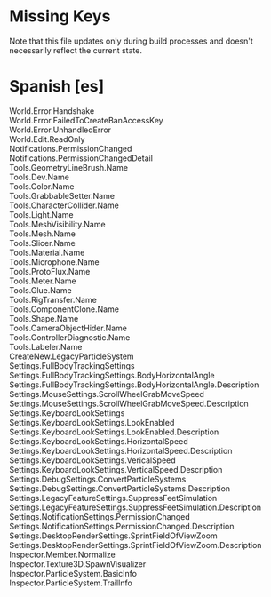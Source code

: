 # Missing Keys
Note that this file updates only during build processes and doesn't necessarily reflect the current state.

# Spanish [es]
World.Error.Handshake  
World.Error.FailedToCreateBanAccessKey  
World.Error.UnhandledError  
World.Edit.ReadOnly  
Notifications.PermissionChanged  
Notifications.PermissionChangedDetail  
Tools.GeometryLineBrush.Name  
Tools.Dev.Name  
Tools.Color.Name  
Tools.GrabbableSetter.Name  
Tools.CharacterCollider.Name  
Tools.Light.Name  
Tools.MeshVisibility.Name  
Tools.Mesh.Name  
Tools.Slicer.Name  
Tools.Material.Name  
Tools.Microphone.Name  
Tools.ProtoFlux.Name  
Tools.Meter.Name  
Tools.Glue.Name  
Tools.RigTransfer.Name  
Tools.ComponentClone.Name  
Tools.Shape.Name  
Tools.CameraObjectHider.Name  
Tools.ControllerDiagnostic.Name  
Tools.Labeler.Name  
CreateNew.LegacyParticleSystem  
Settings.FullBodyTrackingSettings  
Settings.FullBodyTrackingSettings.BodyHorizontalAngle  
Settings.FullBodyTrackingSettings.BodyHorizontalAngle.Description  
Settings.MouseSettings.ScrollWheelGrabMoveSpeed  
Settings.MouseSettings.ScrollWheelGrabMoveSpeed.Description  
Settings.KeyboardLookSettings  
Settings.KeyboardLookSettings.LookEnabled  
Settings.KeyboardLookSettings.LookEnabled.Description  
Settings.KeyboardLookSettings.HorizontalSpeed  
Settings.KeyboardLookSettings.HorizontalSpeed.Description  
Settings.KeyboardLookSettings.VericalSpeed  
Settings.KeyboardLookSettings.VerticalSpeed.Description  
Settings.DebugSettings.ConvertParticleSystems  
Settings.DebugSettings.ConvertParticleSystems.Description  
Settings.LegacyFeatureSettings.SuppressFeetSimulation  
Settings.LegacyFeatureSettings.SuppressFeetSimulation.Description  
Settings.NotificationSettings.PermissionChanged  
Settings.NotificationSettings.PermissionChanged.Description  
Settings.DesktopRenderSettings.SprintFieldOfViewZoom  
Settings.DesktopRenderSettings.SprintFieldOfViewZoom.Description  
Inspector.Member.Normalize  
Inspector.Texture3D.SpawnVisualizer  
Inspector.ParticleSystem.BasicInfo  
Inspector.ParticleSystem.TrailInfo  

